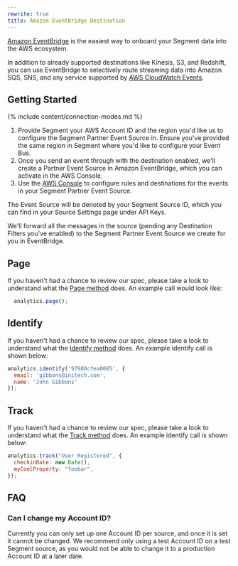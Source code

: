 ```yaml
---
rewrite: true
title: Amazon EventBridge Destination
---
```

[Amazon EventBridge](https://aws.amazon.com/eventbridge/) is the easiest way to onboard your Segment data into the AWS ecosystem.

In addition to already supported destinations like Kinesis, S3, and Redshift, you can use EventBridge to selectively route streaming data into Amazon SQS, SNS, and any service supported by [AWS CloudWatch Events](https://docs.aws.amazon.com/AmazonCloudWatch/latest/events/WhatIsCloudWatchEvents.html).


## Getting Started

{% include content/connection-modes.md %}

  1. Provide Segment your AWS Account ID and the region you'd like us to configure the Segment Partner Event Source in. Ensure you've provided the same region in Segment where you'd like to configure your Event Bus.
  2. Once you send an event through with the destination enabled, we'll create a Partner Event Source in Amazon EventBridge, which you can activate in the AWS Console.
  3. Use the [AWS Console](http://console.aws.amazon.com/events/) to configure rules and destinations for the events in your Segment Partner Event Source.

The Event Source will be denoted by your Segment Source ID, which you can find in your Source Settings page under API Keys.

We'll forward all the messages in the source (pending any Destination Filters you've enabled) to the Segment Partner Event Source we create for you in EventBridge.

## Page
If you haven't had a chance to review our spec, please take a look to understand what the [Page method](https://segment.com/docs/connections/spec/page/) does. An example call would look like:
```javascript
  analytics.page();
```

## Identify
If you haven't had a chance to review our spec, please take a look to understand what the [Identify method](https://segment.com/docs/connections/spec/identify/) does. An example identify call is shown below:
```javascript
analytics.identify('97980cfea0085', {
  email: 'gibbons@initech.com',
  name: 'John Gibbons'
});
```

## Track
If you haven't had a chance to review our spec, please take a look to understand what the [Track method](https://segment.com/docs/connections/spec/track/) does. An example identify call is shown below:

```javascript
analytics.track("User Registered", {
  checkinDate: new Date(),
  myCoolProperty: "foobar",
});
```

## FAQ

### Can I change my Account ID?
Currently you can only set up one Account ID per source, and once it is set it cannot be changed. We recommend only using a test Account ID on a test Segment source, as you would not be able to change it to a production Account ID at a later date. 
